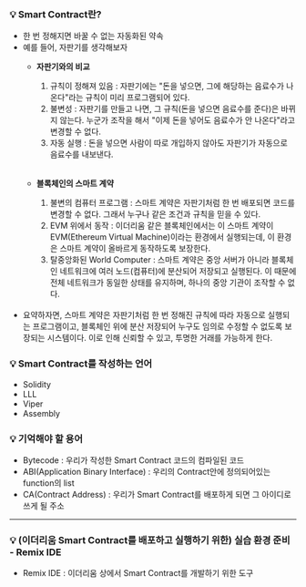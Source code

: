 ### 💡 Smart Contract란?

- 한 번 정해지면 바꿀 수 없는 자동화된 약속
- 예를 들어, 자판기를 생각해보자
    - **자판기와의 비교**
        1. 규칙이 정해져 있음 : 자판기에는 "돈을 넣으면, 그에 해당하는 음료수가 나온다"라는 규칙이 미리 프로그램되어 있다.
        2. 불변성 : 자판기를 만들고 나면, 그 규칙(돈을 넣으면 음료수를 준다)은 바뀌지 않는다. 누군가 조작을 해서 "이제 돈을 넣어도 음료수가 안 나온다"라고 변경할 수 없다.
        3. 자동 실행 : 돈을 넣으면 사람이 따로 개입하지 않아도 자판기가 자동으로 음료수를 내보낸다.
        <br>
        
    - **블록체인의 스마트 계약**
        1. 불변의 컴퓨터 프로그램 : 스마트 계약은 자판기처럼 한 번 배포되면 코드를 변경할 수 없다. 그래서 누구나 같은 조건과 규칙을 믿을 수 있다.
        2. EVM 위에서 동작 : 이더리움 같은 블록체인에서는 이 스마트 계약이 EVM(Ethereum Virtual Machine)이라는 환경에서 실행되는데, 이 환경은 스마트 계약이 올바르게 동작하도록 보장한다.
        3. 탈중앙화된 World Computer : 스마트 계약은 중앙 서버가 아니라 블록체인 네트워크에 여러 노드(컴퓨터)에 분산되어 저장되고 실행된다. 이 때문에 전체 네트워크가 동일한 상태를 유지하며, 하나의 중앙 기관이 조작할 수 없다.
        <br>
- 요약하자면, 스마트 계약은 자판기처럼 한 번 정해진 규칙에 따라 자동으로 실행되는 프로그램이고, 블록체인 위에 분산 저장되어 누구도 임의로 수정할 수 없도록 보장되는 시스템이다. 이로 인해 신뢰할 수 있고, 투명한 거래를 가능하게 한다.

### 💡 Smart Contract를 작성하는 언어

- Solidity
- LLL
- Viper
- Assembly

### 💡 기억해야 할 용어

- Bytecode : 우리가 작성한 Smart Contract 코드의 컴파일된 코드
- ABI(Application Binary Interface) : 우리의 Contract안에 정의되어있는 function의 list
- CA(Contract Address) : 우리가 Smart Contract를 배포하게 되면 그 아이디로 쓰게 될 주소

---

### 💡 (이더리움 Smart Contract를 배포하고 실행하기 위한) 실습 환경 준비 - Remix IDE

- Remix IDE : 이더리움 상에서 Smart Contract를 개발하기 위한 도구